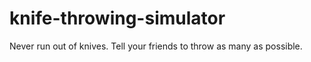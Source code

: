 # knife-throwing-simulator
Never run out of knives. Tell your friends to throw as many as possible.
